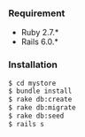 ### Requirement

 - Ruby 2.7.*
 - Rails 6.0.*

### Installation

```sh
$ cd mystore
$ bundle install
$ rake db:create
$ rake db:migrate
$ rake db:seed
$ rails s
```